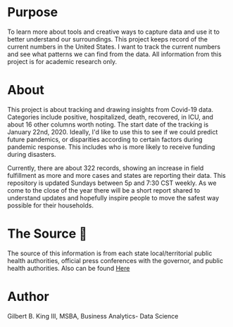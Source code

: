# Purpose
To learn more about tools and creative ways to capture data and use it to better understand our surroundings. This project keeps record of the current numbers in the United States. I want to track the current numbers and see what patterns we can find from the data. All information from this project is for academic research only. 

# About
This project is about tracking and drawing insights from Covid-19 data. Categories include positive, hospitalized, death, recovered, in ICU, and about 16 other columns worth noting. The start date of the tracking is January 22nd, 2020. Ideally, I'd like to use this to see if we could predict future pandemics, or disparities according to certain factors during pandemic response. This includes who is more likely to receive funding during disasters. 

Currently, there are about 322 records, showing an increase in field fulfillment as more and more cases and states are reporting their data. This repository is updated Sundays between 5p and 7:30 CST weekly. As we come to the close of the year there will be a short report shared to understand updates and hopefully inspire people to move the safest way possible for their households. 


# The Source 🔌
The source of this information is from each state local/territorial public health authorities, official press conferences with the governor, and public health authorities. Also can be found <a href="https://covidtracking.com/about-data/sources">Here</a>

# Author 
Gilbert B. King III,  MSBA, Business Analytics- Data Science
